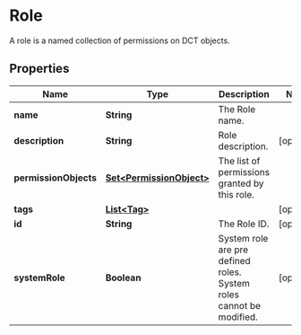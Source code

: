 

# Role

A role is a named collection of permissions on DCT objects.

## Properties

Name | Type | Description | Notes
------------ | ------------- | ------------- | -------------
**name** | **String** | The Role name. | 
**description** | **String** | Role description. |  [optional]
**permissionObjects** | [**Set&lt;PermissionObject&gt;**](PermissionObject.md) | The list of permissions granted by this role. | 
**tags** | [**List&lt;Tag&gt;**](Tag.md) |  |  [optional]
**id** | **String** | The Role ID. |  [optional]
**systemRole** | **Boolean** | System role are pre defined roles. System roles cannot be modified. |  [optional]



